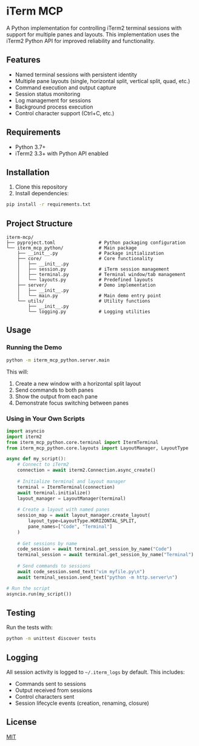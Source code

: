 # iTerm MCP

A Python implementation for controlling iTerm2 terminal sessions with support for multiple panes and layouts. This implementation uses the iTerm2 Python API for improved reliability and functionality.

## Features

- Named terminal sessions with persistent identity
- Multiple pane layouts (single, horizontal split, vertical split, quad, etc.)
- Command execution and output capture
- Session status monitoring
- Log management for sessions
- Background process execution
- Control character support (Ctrl+C, etc.)

## Requirements

- Python 3.7+
- iTerm2 3.3+ with Python API enabled

## Installation

1. Clone this repository
2. Install dependencies:
```bash
pip install -r requirements.txt
```

## Project Structure

```
iterm-mcp/
├── pyproject.toml                # Python packaging configuration
└── iterm_mcp_python/             # Main package
    ├── __init__.py               # Package initialization
    ├── core/                     # Core functionality
    │   ├── __init__.py
    │   ├── session.py            # iTerm session management
    │   ├── terminal.py           # Terminal window/tab management
    │   └── layouts.py            # Predefined layouts
    ├── server/                   # Demo implementation
    │   ├── __init__.py
    │   └── main.py               # Main demo entry point
    └── utils/                    # Utility functions
        ├── __init__.py
        └── logging.py            # Logging utilities
```

## Usage

### Running the Demo

```bash
python -m iterm_mcp_python.server.main
```

This will:
1. Create a new window with a horizontal split layout
2. Send commands to both panes
3. Show the output from each pane
4. Demonstrate focus switching between panes

### Using in Your Own Scripts

```python
import asyncio
import iterm2
from iterm_mcp_python.core.terminal import ItermTerminal
from iterm_mcp_python.core.layouts import LayoutManager, LayoutType

async def my_script():
    # Connect to iTerm2
    connection = await iterm2.Connection.async_create()
    
    # Initialize terminal and layout manager
    terminal = ItermTerminal(connection)
    await terminal.initialize()
    layout_manager = LayoutManager(terminal)
    
    # Create a layout with named panes
    session_map = await layout_manager.create_layout(
        layout_type=LayoutType.HORIZONTAL_SPLIT,
        pane_names=["Code", "Terminal"]
    )
    
    # Get sessions by name
    code_session = await terminal.get_session_by_name("Code")
    terminal_session = await terminal.get_session_by_name("Terminal")
    
    # Send commands to sessions
    await code_session.send_text("vim myfile.py\n")
    await terminal_session.send_text("python -m http.server\n")

# Run the script
asyncio.run(my_script())
```

## Testing

Run the tests with:

```bash
python -m unittest discover tests
```

## Logging

All session activity is logged to `~/.iterm_logs` by default. This includes:
- Commands sent to sessions
- Output received from sessions
- Control characters sent
- Session lifecycle events (creation, renaming, closure)

## License

[MIT](LICENSE)